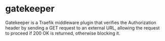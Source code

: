 # gatekeeper
Gatekeeper is a Traefik middleware plugin that verifies the Authorization header by sending a GET request to an external URL, allowing the request to proceed if 200 OK is returned, otherwise blocking it.
